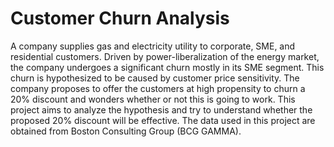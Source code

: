 # Customer Churn Analysis
A company supplies gas and electricity utility to corporate, SME, and residential customers. Driven by power-liberalization of the energy market, the company undergoes a significant churn mostly in its SME segment. This churn is hypothesized to be caused by customer price sensitivity. The company proposes to offer the customers at high propensity to churn a 20% discount and wonders whether or not this is going to work.
This project aims to analyze the hypothesis and try to understand whether the proposed 20% discount will be effective. The data used in this project are obtained from Boston Consulting Group (BCG GAMMA).
